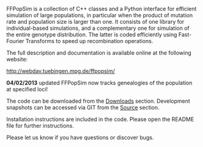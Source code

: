 FFPopSim is a collection of C++ classes and a Python interface for efficient simulation of large populations, in particular when the product of mutation rate and population size is larger than one. It consists of one library for individual-based simulations, and a complementary one for simulation of the entire genotype distribution. The latter is coded efficiently using Fast-Fourier Transforms to speed up recombination operations.

The full description and documentation is available online at the following website:

http://webdav.tuebingen.mpg.de/ffpopsim/

**04/02/2013** updated FFPopSim now tracks genealogies of the population at specified loci!

The code can be downloaded from the [Downloads](http://code.google.com/p/ffpopsim/downloads/list) section. Development snapshots can be accessed via GIT from the [Source](http://code.google.com/p/ffpopsim/source/checkout) section.

Installation instructions are included in the code. Please open the README file for further instructions.

Please let us know if you have questions or discover bugs.